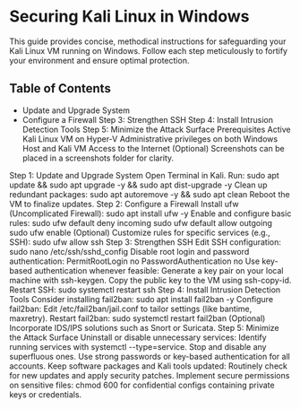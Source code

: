# Securing Kali Linux in Windows

This guide provides concise, methodical instructions for safeguarding your Kali Linux VM running on Windows. Follow each step meticulously to fortify your environment and ensure optimal protection.

## Table of Contents

- Update and Upgrade System
- Configure a Firewall
Step 3: Strengthen SSH
Step 4: Install Intrusion Detection Tools
Step 5: Minimize the Attack Surface
Prerequisites
Active Kali Linux VM on Hyper-V
Administrative privileges on both Windows Host and Kali VM
Access to the Internet
(Optional) Screenshots can be placed in a screenshots folder for clarity.

Step 1: Update and Upgrade System
Open Terminal in Kali.
Run: sudo apt update && sudo apt upgrade -y && sudo apt dist-upgrade -y
Clean up redundant packages: sudo apt autoremove -y && sudo apt clean
Reboot the VM to finalize updates.
Step 2: Configure a Firewall
Install ufw (Uncomplicated Firewall): sudo apt install ufw -y
Enable and configure basic rules: sudo ufw default deny incoming sudo ufw default allow outgoing sudo ufw enable
(Optional) Customize rules for specific services (e.g., SSH): sudo ufw allow ssh
Step 3: Strengthen SSH
Edit SSH configuration: sudo nano /etc/ssh/sshd_config
Disable root login and password authentication: PermitRootLogin no PasswordAuthentication no
Use key-based authentication whenever feasible:
Generate a key pair on your local machine with ssh-keygen.
Copy the public key to the VM using ssh-copy-id.
Restart SSH: sudo systemctl restart ssh
Step 4: Install Intrusion Detection Tools
Consider installing fail2ban: sudo apt install fail2ban -y
Configure fail2ban:
Edit /etc/fail2ban/jail.conf to tailor settings (like bantime, maxretry).
Restart fail2ban: sudo systemctl restart fail2ban
(Optional) Incorporate IDS/IPS solutions such as Snort or Suricata.
Step 5: Minimize the Attack Surface
Uninstall or disable unnecessary services:
Identify running services with systemctl --type=service.
Stop and disable any superfluous ones.
Use strong passwords or key-based authentication for all accounts.
Keep software packages and Kali tools updated:
Routinely check for new updates and apply security patches.
Implement secure permissions on sensitive files: chmod 600 for confidential configs containing private keys or credentials.
